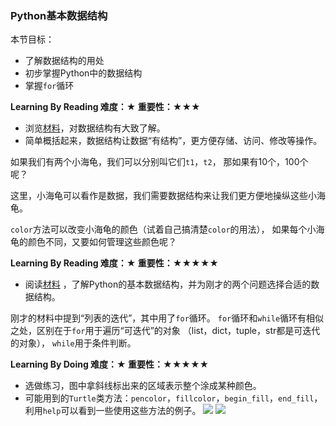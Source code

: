 ### Python基本数据结构

本节目标：
- 了解数据结构的用处
- 初步掌握Python中的数据结构
- 掌握`for`循环

**Learning By Reading 难度：★ 重要性：★★★**

- 浏览[材料](https://www.jianshu.com/p/75425f405c25)，对数据结构有大致了解。
- 简单概括起来，数据结构让数据“有结构”，更方便存储、访问、修改等操作。

如果我们有两个小海龟，我们可以分别叫它们`t1`，`t2`，
那如果有10个，100个呢？

这里，小海龟可以看作是数据，我们需要数据结构来让我们更方便地操纵这些小海龟。

`color`方法可以改变小海龟的颜色（试着自己搞清楚`color`的用法），
如果每个小海龟的颜色不同，又要如何管理这些颜色呢？

**Learning By Reading 难度：★ 重要性：★★★★★**

- 阅读[材料](http://blog.miskcoo.com/2016/07/python-fundamental-data-structures)
，了解Python的基本数据结构，并为刚才的两个问题选择合适的数据结构。

刚才的材料中提到“列表的迭代”，其中用了`for`循环。
`for`循环和`while`循环有相似之处，区别在于`for`用于遍历“可迭代”的对象
（list，dict，tuple，str都是可迭代的对象），
`while`用于条件判断。

**Learning By Doing 难度：★ 重要性：★★★★★**

- 选做练习，图中拿斜线标出来的区域表示整个涂成某种颜色。
- 可能用到的`Turtle`类方法：`pencolor`，`fillcolor`，`begin_fill`，`end_fill`，
利用`help`可以看到一些使用这些方法的例子。
![](http://s3.sinaimg.cn/large/5fd454d0gx6CiKhWWTo52&690)
![](http://s11.sinaimg.cn/large/5fd454d0gx6CiKxVzDk1a&690)

